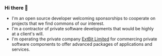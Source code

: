 ### Hi there 👋

- I'm an open source developer welcoming sponsorships to cooperate on projects that we find commons of our interest.
- I'm a contractor of private software developments that would be highly at a client's will.
- I'm operating the private company [ExtBit Limited](http://extbit.limited) for commercing private software components to offer advanced packages of applications and services.

<!--
**duzy/duzy** is a ✨ _special_ ✨ repository because its `README.md` (this file) appears on your GitHub profile.

Here are some ideas to get you started:

- 🔭 I’m currently working on ...
- 🌱 I’m currently learning ...
- 👯 I’m looking to collaborate on ...
- 🤔 I’m looking for help with ...
- 💬 Ask me about ...
- 📫 How to reach me: ...
- 😄 Pronouns: ...
- ⚡ Fun fact: ...
-->
